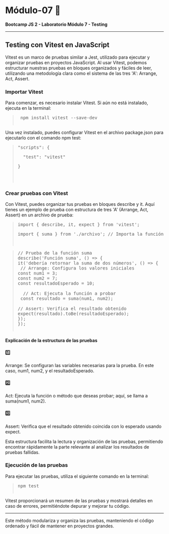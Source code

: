 # Módulo-07 🍋

**Bootcamp JS 2 - Laboratorio Módulo 7 - Testing**

---

## Testing con Vitest en JavaScript

Vitest es un marco de pruebas similar a Jest, utilizado para ejecutar y organizar pruebas en proyectos JavaScript. Al usar Vitest, podemos estructurar nuestras pruebas en bloques organizados y fáciles de leer, utilizando una metodología clara como el sistema de las tres 'A': Arrange, Act, Assert.

### Importar Vitest
Para comenzar, es necesario instalar Vitest. Si aún no está instalado, ejecuta en la terminal:


><pre> npm install vitest --save-dev

Una vez instalado, puedes configurar Vitest en el archivo package.json para ejecutarlo con el comando npm test:


><pre>"scripts": {
><pre>  "test": "vitest"
><pre>}

### Crear pruebas con Vitest

Con Vitest, puedes organizar tus pruebas en bloques describe y it. Aquí tienes un ejemplo de prueba con estructura de tres 'A' (Arrange, Act, Assert) en un archivo de prueba:


><pre>import { describe, it, expect } from 'vitest';
><pre>import { suma } from './archivo'; // Importa la función que vas a probar

><pre>// Prueba de la función suma
>describe('Función suma', () => {
> it('debería retornar la suma de dos números', () => {
>  // Arrange: Configura los valores iniciales
> const num1 = 3;
>const num2 = 7;
>const resultadoEsperado = 10;
>
>   // Act: Ejecuta la función a probar
>  const resultado = suma(num1, num2);
>
> // Assert: Verifica el resultado obtenido
>expect(resultado).toBe(resultadoEsperado);
> });
>});


#### Explicación de la estructura de las pruebas

#### :one: 

Arrange: Se configuran las variables necesarias para la prueba. En este caso, num1, num2, y el resultadoEsperado.

#### :two:

Act: Ejecuta la función o método que deseas probar; aquí, se llama a suma(num1, num2).

#### :three:

Assert: Verifica que el resultado obtenido coincida con lo esperado usando expect.

Esta estructura facilita la lectura y organización de las pruebas, permitiendo encontrar rápidamente la parte relevante al analizar los resultados de pruebas fallidas.

### Ejecución de las pruebas

Para ejecutar las pruebas, utiliza el siguiente comando en la terminal:


><pre>npm test

Vitest proporcionará un resumen de las pruebas y mostrará detalles en caso de errores, permitiéndote depurar y mejorar tu código.

---

Este método modulariza y organiza las pruebas, manteniendo el código ordenado y fácil de mantener en proyectos grandes.